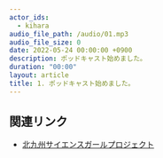 ```yaml
---
actor_ids:
  - kihara
audio_file_path: /audio/01.mp3
audio_file_size: 0
date: 2022-05-24 00:00:00 +0900
description: ポッドキャスト始めました。
duration: "00:00"
layout: article
title: 1. ポッドキャスト始めました。
---
```


## 関連リンク

- [北九州サイエンスガールプロジェクト](https://www.kitakyusciencegirl.org)
